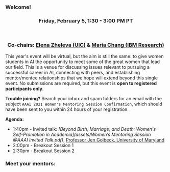 ### Welcome!

<center><h3>Friday, February 5, 1:30 - 3:00 PM PT</h3><br>

<h3>Co-chairs: <a href="https://www.cs.uic.edu/~elena/">Elena Zheleva (UIC)</a> & <a href="https://researcher.watson.ibm.com/researcher/view.php?person=ibm-Maria.Chang">Maria Chang (IBM Research)</a></h3></center>

This year's event will be virtual, but the aim is still the same: to give women students in AI the opportunity to meet some of the great women that lead our field. This is a venue for discussing issues relevant to pursuing a successful career in AI, connecting with peers, and establishing mentor/mentee relationships that we hope will extend beyond this single event. No submissions are required, but this event is **open to registered participants only**.

**Trouble joining?** Search your inbox and spam folders for an email with the subject `AAAI 2021 Women's Mentoring Session Confirmation`, which should have been sent to you within 24 hours of your registration.

**Agenda:**
* 1:40pm - Invited talk: *[Beyond Birth, Marriage, and Death: Women's Self-Promotion in Academia](assets/Women’s Mentoring Session @AAAI Invited Talk.pdf)*, [Professor Jen Golbeck, University of Maryland](https://www.cs.umd.edu/~golbeck)
* 2:00pm - Breakout Session 1
* 2:30pm - Breakout Session 2

### Meet your mentors:
